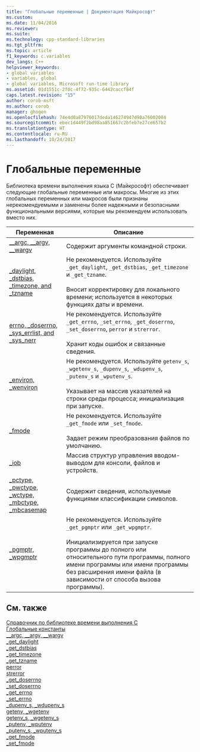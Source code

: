 ```yaml
---
title: "Глобальные переменные | Документация Майкрософт"
ms.custom: 
ms.date: 11/04/2016
ms.reviewer: 
ms.suite: 
ms.technology: cpp-standard-libraries
ms.tgt_pltfrm: 
ms.topic: article
f1_keywords: c.variables
dev_langs: C++
helpviewer_keywords:
- global variables
- variables, global
- global variables, Microsoft run-time library
ms.assetid: 01d1551c-2f0c-4f72-935c-6442caccf84f
caps.latest.revision: "15"
author: corob-msft
ms.author: corob
manager: ghogen
ms.openlocfilehash: 74e4d0a87976017deda146274947d98a76002004
ms.sourcegitcommit: ebec1d449f2bd98aa851667c2bfeb7e27ce657b2
ms.translationtype: HT
ms.contentlocale: ru-RU
ms.lasthandoff: 10/24/2017
---
```

# <a name="global-variables"></a>Глобальные переменные
Библиотека времени выполнения языка C (Майкрософт) обеспечивает следующие глобальные переменные или макросы. Многие из этих глобальных переменных или макросов были признаны нерекомендуемыми и заменены более надежными и безопасными функциональными версиями, которые мы рекомендуем использовать вместо них.  
  
|Переменная|Описание|  
|--------------|-----------------|  
|[__argc, \__argv, \__wargv](../c-runtime-library/argc-argv-wargv.md)|Содержит аргументы командной строки.|  
|[_daylight, _dstbias, _timezone, and _tzname](../c-runtime-library/daylight-dstbias-timezone-and-tzname.md)|Не рекомендуется. Используйте `_get_daylight`, `_get_dstbias`, `_get_timezone` и `_get_tzname`.<br /><br /> Вносит корректировку для локального времени; используется в некоторых функциях даты и времени.|  
|[errno, _doserrno, _sys_errlist, and _sys_nerr](../c-runtime-library/errno-doserrno-sys-errlist-and-sys-nerr.md)|Не рекомендуется. Используйте `_get_errno`, `_set_errno`, `_get_doserrno`, `_set_doserrno`, `perror` и `strerror`.<br /><br /> Хранит коды ошибок и связанные сведения.|  
|[_environ, _wenviron](../c-runtime-library/environ-wenviron.md)|Не рекомендуется. Используйте `getenv_s`, `_wgetenv_s`, `_dupenv_s`, `_wdupenv_s`, `_putenv_s` и `_wputenv_s`.<br /><br /> Указывает на массив указателей на строки среды процесса; инициализация при запуске.|  
|[_fmode](../c-runtime-library/fmode.md)|Не рекомендуется. Используйте `_get_fmode` или `_set_fmode`.<br /><br /> Задает режим преобразования файлов по умолчанию.|  
|[_iob](../c-runtime-library/iob.md)|Массив структур управления вводом-выводом для консоли, файлов и устройств.|  
|[_pctype, _pwctype, _wctype, _mbctype, _mbcasemap](../c-runtime-library/pctype-pwctype-wctype-mbctype-mbcasemap.md)|Содержит сведения, используемые функциями классификации символов.|  
|[_pgmptr, _wpgmptr](../c-runtime-library/pgmptr-wpgmptr.md)|Не рекомендуется. Используйте `_get_pgmptr` или `_get_wpgmptr`.<br /><br /> Инициализируется при запуске программы до полного или относительного пути программы, полного имени программы или имени программы без расширения имени файла (в зависимости от способа вызова программы).|  
  
## <a name="see-also"></a>См. также  
 [Справочник по библиотеке времени выполнения C](../c-runtime-library/c-run-time-library-reference.md)   
 [Глобальные константы](../c-runtime-library/global-constants.md)   
 [__argc, \__argv, \__wargv](../c-runtime-library/argc-argv-wargv.md)   
 [_get_daylight](../c-runtime-library/reference/get-daylight.md)   
 [_get_dstbias](../c-runtime-library/reference/get-dstbias.md)   
 [_get_timezone](../c-runtime-library/reference/get-timezone.md)   
 [_get_tzname](../c-runtime-library/reference/get-tzname.md)   
 [perror](../c-runtime-library/reference/perror-wperror.md)   
 [strerror](../c-runtime-library/reference/strerror-strerror-wcserror-wcserror.md)   
 [_get_doserrno](../c-runtime-library/reference/get-doserrno.md)   
 [_set_doserrno](../c-runtime-library/reference/set-doserrno.md)   
 [_get_errno](../c-runtime-library/reference/get-errno.md)   
 [_set_errno](../c-runtime-library/reference/set-errno.md)   
 [_dupenv_s, _wdupenv_s](../c-runtime-library/reference/dupenv-s-wdupenv-s.md)   
 [getenv, _wgetenv](../c-runtime-library/reference/getenv-wgetenv.md)   
 [getenv_s, _wgetenv_s](../c-runtime-library/reference/getenv-s-wgetenv-s.md)   
 [_putenv, _wputenv](../c-runtime-library/reference/putenv-wputenv.md)   
 [_putenv_s, _wputenv_s](../c-runtime-library/reference/putenv-s-wputenv-s.md)   
 [_get_fmode](../c-runtime-library/reference/get-fmode.md)   
 [_set_fmode](../c-runtime-library/reference/set-fmode.md)